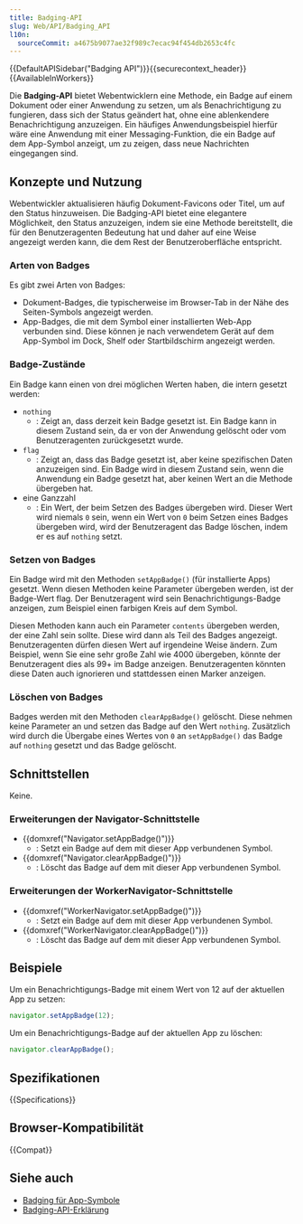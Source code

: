 ```yaml
---
title: Badging-API
slug: Web/API/Badging_API
l10n:
  sourceCommit: a4675b9077ae32f989c7ecac94f454db2653c4fc
---
```


{{DefaultAPISidebar("Badging API")}}{{securecontext_header}}{{AvailableInWorkers}}

Die **Badging-API** bietet Webentwicklern eine Methode, ein Badge auf einem Dokument oder einer Anwendung zu setzen, um als Benachrichtigung zu fungieren, dass sich der Status geändert hat, ohne eine ablenkendere Benachrichtigung anzuzeigen. Ein häufiges Anwendungsbeispiel hierfür wäre eine Anwendung mit einer Messaging-Funktion, die ein Badge auf dem App-Symbol anzeigt, um zu zeigen, dass neue Nachrichten eingegangen sind.

## Konzepte und Nutzung

Webentwickler aktualisieren häufig Dokument-Favicons oder Titel, um auf den Status hinzuweisen. Die Badging-API bietet eine elegantere Möglichkeit, den Status anzuzeigen, indem sie eine Methode bereitstellt, die für den Benutzeragenten Bedeutung hat und daher auf eine Weise angezeigt werden kann, die dem Rest der Benutzeroberfläche entspricht.

### Arten von Badges

Es gibt zwei Arten von Badges:

- Dokument-Badges, die typischerweise im Browser-Tab in der Nähe des Seiten-Symbols angezeigt werden.
- App-Badges, die mit dem Symbol einer installierten Web-App verbunden sind. Diese können je nach verwendetem Gerät auf dem App-Symbol im Dock, Shelf oder Startbildschirm angezeigt werden.

### Badge-Zustände

Ein Badge kann einen von drei möglichen Werten haben, die intern gesetzt werden:

- `nothing`
  - : Zeigt an, dass derzeit kein Badge gesetzt ist. Ein Badge kann in diesem Zustand sein, da er von der Anwendung gelöscht oder vom Benutzeragenten zurückgesetzt wurde.
- `flag`
  - : Zeigt an, dass das Badge gesetzt ist, aber keine spezifischen Daten anzuzeigen sind. Ein Badge wird in diesem Zustand sein, wenn die Anwendung ein Badge gesetzt hat, aber keinen Wert an die Methode übergeben hat.
- eine Ganzzahl
  - : Ein Wert, der beim Setzen des Badges übergeben wird. Dieser Wert wird niemals `0` sein, wenn ein Wert von `0` beim Setzen eines Badges übergeben wird, wird der Benutzeragent das Badge löschen, indem er es auf `nothing` setzt.

### Setzen von Badges

Ein Badge wird mit den Methoden `setAppBadge()` (für installierte Apps) gesetzt. Wenn diesen Methoden keine Parameter übergeben werden, ist der Badge-Wert flag. Der Benutzeragent wird sein Benachrichtigungs-Badge anzeigen, zum Beispiel einen farbigen Kreis auf dem Symbol.

Diesen Methoden kann auch ein Parameter `contents` übergeben werden, der eine Zahl sein sollte. Diese wird dann als Teil des Badges angezeigt. Benutzeragenten dürfen diesen Wert auf irgendeine Weise ändern. Zum Beispiel, wenn Sie eine sehr große Zahl wie 4000 übergeben, könnte der Benutzeragent dies als 99+ im Badge anzeigen. Benutzeragenten könnten diese Daten auch ignorieren und stattdessen einen Marker anzeigen.

### Löschen von Badges

Badges werden mit den Methoden `clearAppBadge()` gelöscht. Diese nehmen keine Parameter an und setzen das Badge auf den Wert `nothing`. Zusätzlich wird durch die Übergabe eines Wertes von `0` an `setAppBadge()` das Badge auf `nothing` gesetzt und das Badge gelöscht.

## Schnittstellen

Keine.

### Erweiterungen der Navigator-Schnittstelle

- {{domxref("Navigator.setAppBadge()")}}
  - : Setzt ein Badge auf dem mit dieser App verbundenen Symbol.
- {{domxref("Navigator.clearAppBadge()")}}
  - : Löscht das Badge auf dem mit dieser App verbundenen Symbol.

### Erweiterungen der WorkerNavigator-Schnittstelle

- {{domxref("WorkerNavigator.setAppBadge()")}}
  - : Setzt ein Badge auf dem mit dieser App verbundenen Symbol.
- {{domxref("WorkerNavigator.clearAppBadge()")}}
  - : Löscht das Badge auf dem mit dieser App verbundenen Symbol.

## Beispiele

Um ein Benachrichtigungs-Badge mit einem Wert von 12 auf der aktuellen App zu setzen:

```js
navigator.setAppBadge(12);
```

Um ein Benachrichtigungs-Badge auf der aktuellen App zu löschen:

```js
navigator.clearAppBadge();
```

## Spezifikationen

{{Specifications}}

## Browser-Kompatibilität

{{Compat}}

## Siehe auch

- [Badging für App-Symbole](https://developer.chrome.com/docs/capabilities/web-apis/badging-api)
- [Badging-API-Erklärung](https://github.com/w3c/badging/blob/main/explainer.md)
